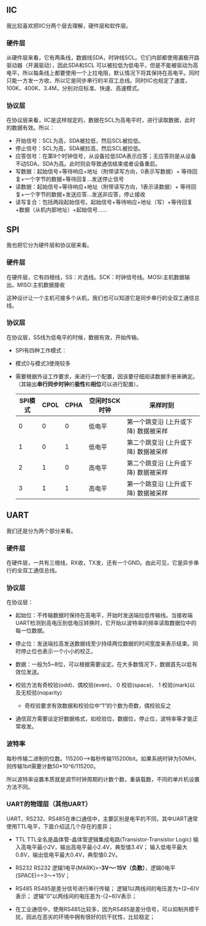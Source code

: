 ## IIC

我比较喜欢把IIC分两个层去理解，硬件层和软件层。

### 硬件层

从硬件层来看，它有两条线，数据线SDA，时钟线SCL。它们内部都使用漏极开路驱动器（开漏驱动），因此SDA和SCL 可以被拉低为低电平，但是不能被驱动为高电平，所以每条线上都要使用一个上拉电阻，默认情况下将其保持在高电平。同时只能一方发一方收，所以它是同步串行的半双工总线。同时IIC也规定了速度，100K、400K、3.4M，分别对应标准、快速、高速模式。

### 协议层

在协议层来看，IIC是这样规定的，数据在SCL为高电平时，进行读取数据，此时的数据有效。所以：

+ 开始信号：SCL为高，SDA被拉低，然后SCL被拉低。
+ 停止信号：SCL为高，SDA被拉高，然后SCL被拉低。
+ 应答信号：在第9个时钟信号，从设备拉低SDA表示应答；无应答则是从设备不动SDA，SDA为高。此时则会导致通信结束或者设备重启。
+ 写数据：起始信号+等待响应+地址（附带读写方向，0表示写数据）+ 等待回复+一个字节的数据+等待回复...发送停止信号
+ 读数据：起始信号+等待响应+地址（附带读写方向，1表示读数据）+ 等待回复+一个字节的数据+发送应答...发送非应答，停止接收
+ 读写复合：包括两段起始信号。起始信号+等待响应+地址（写）+等待回复+数据（从机内部地址）+起始信号......

## SPI

我也把它分为硬件层和协议层来看。
### 硬件层

在硬件层，它有四根线，SS：片选线。SCK：时钟信号线。MOSI:主机数据输出。MISO:主机数据接收

这种设计让一个主机可接多个从机，我们也可以知道它是同步串行的全双工通信总线。

### 协议层

在协议层，SS线为低电平的时候，数据有效，开始传输。

+   SPI有四种工作模式：
	
+   模式0与模式3使用较多
	
+ 需要根据外设工作要求，来进行一个配置，因该要仔细阅读数据手册来确定。（其输出**串行同步时钟**的**极性**和**相位**可以进行配置）。

  | SPI模式 | CPOL | CPHA | 空闲时SCK时钟 | 采样时刻                             |
  | ------- | ---- | ---- | ------------- | ------------------------------------ |
  | 0       | 0    | 0    | 低电平        | 第一个跳变沿 (上升或下降) 数据被采样 |
  | 1       | 0    | 1    | 低电平        | 第二个跳变沿 (上升或下降) 数据被采样 |
  | 2       | 1    | 0    | 高电平        | 第二个跳变沿 (上升或下降) 数据被采样 |
  | 3       | 1    | 1    | 高电平        | 第一个跳变沿 (上升或下降) 数据被采样 |

## UART

我们还是分为两个部分来看。

### 硬件层

在硬件层，一共有三根线，RX收，TX发，还有一个GND。由此可见，它是异步串行的全双工通信总线。

### 协议层

在协议层：

+ 起始位：不传输数据时保持在高电平，开始时发送端拉低传输线。当接收端UART检测到高电压到低电压转换时，它开始以波特率的频率读取数据位中的每一位数据。
+ 停止位：发送端拉高发送数据线至少持续两位数据的时间宽度来表示结束。同时停止位也表示一个小小的校正。
+ 数据：一般为5~8位，可以根据需要设定。在大多数情况下，数据首先以低有效位发送。
+ 校验方法有奇校验(odd)、偶校验(even)、 0 校验(space)、 1 校验(mark)以及无校验(noparity)
  + 奇校验要求有效数据和校验位中“1”的个数为奇数，偶校验反之

+ 通信双方需要设定好数据格式，如校验位，数据位，停止位，波特率等才能正常收发。

### 波特率

每秒传输二进制的位数。115200-->每秒传输115200bit。如果系统时钟为50MH，则传输1bit需要计数50*10^6/115200。

所以波特率设置本质就是调节时钟周期的计数个数，重装载数，不同的单片机设置方法不同。

### UART的物理层（其他UART）
UART、RS232、RS485在串口通信中，主要区别是电平的不同，其中UART通常使用TTL电平，下面介绍这几个存在的差异；

+ TTL
TTL全名是晶体管-晶体管逻辑集成电路(Transistor-Transistor Logic)
输入高电平最小2V，输出高电平最小2.4V，典型值3.4V；
输入低电平最大0.8V，输出低电平最大0.4V，典型值0.2V。

+ RS232
RS232 逻辑1电平(MARK)=**-3V～-15V（负数）**，逻辑0电平(SPACE)=+3～+15V；

+ RS485
RS485是差分信号进行串行传输；
逻辑1以两线间的电压差为+(2~6)V表示；
逻辑"0"以两线间的电压差为-(2~6)V表示；

+ 在工业通信中，使用RS485比较多，因为RS485是差分信号，可以抑制共模干扰，因此在恶劣的环境中拥有很好的抗干扰性，比较稳定；